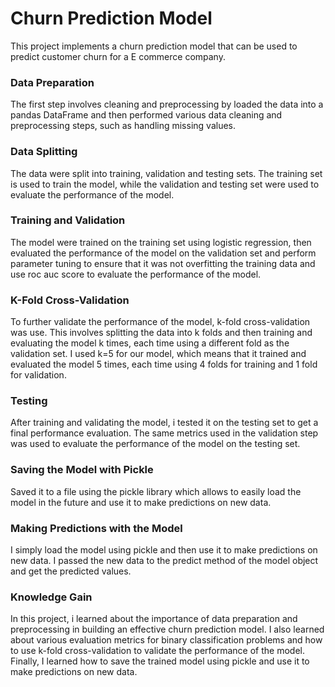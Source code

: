 # Churn Prediction Model
This project implements a churn prediction model that can be used to predict customer churn for a E commerce company.

### Data Preparation
The first step involves cleaning and preprocessing by loaded the data into a pandas DataFrame and then performed various data cleaning and preprocessing steps, such as handling missing values.

### Data Splitting
The data were split into training, validation and testing sets. The training set is used to train the model, while the validation and testing set were used to evaluate the performance of the model.

### Training and Validation
The model were trained on the training set using logistic regression, then evaluated the performance of the model on the validation set and perform parameter tuning to ensure that it was not overfitting the training data and use roc auc score to evaluate the performance of the model.

### K-Fold Cross-Validation
To further validate the performance of the model, k-fold cross-validation was use. This involves splitting the data into k folds and then training and evaluating the model k times, each time using a different fold as the validation set. I used k=5 for our model, which means that it trained and evaluated the model 5 times, each time using 4 folds for training and 1 fold for validation.

### Testing
After training and validating the model, i tested it on the testing set to get a final performance evaluation. The same metrics used in the validation step was used to evaluate the performance of the model on the testing set.

### Saving the Model with Pickle
Saved it to a file using the pickle library which allows to easily load the model in the future and use it to make predictions on new data.

### Making Predictions with the Model
I simply load the model using pickle and then use it to make predictions on new data. I passed the new data to the predict method of the model object and get the predicted values.

### Knowledge Gain
In this project, i learned about the importance of data preparation and preprocessing in building an effective churn prediction model. I also learned about various evaluation metrics for binary classification problems and how to use k-fold cross-validation to validate the performance of the model. Finally, I learned how to save the trained model using pickle and use it to make predictions on new data.
